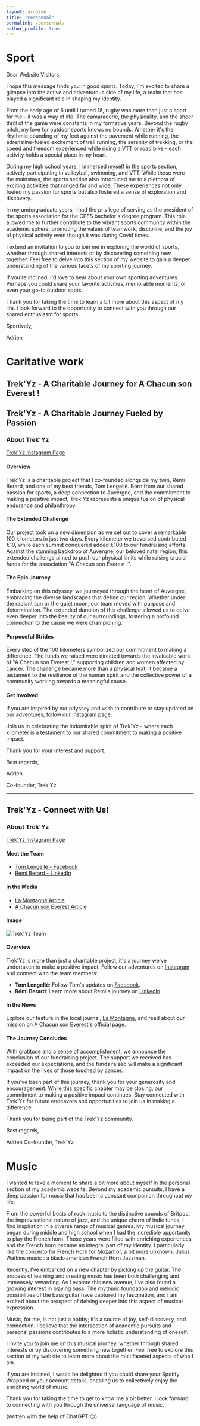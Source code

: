 ```yaml
---
layout: archive
title: "Personnal"
permalink: /personnal/
author_profile: true
---
```


# Sport


Dear Website Visitors, 


I hope this message finds you in good spirits. Today, I'm excited to share a glimpse into the active and adventurous side of my life, a realm that has played a significant role in shaping my identity.


From the early age of 6 until I turned 18, rugby was more than just a sport for me – it was a way of life. The camaraderie, the physicality, and the sheer thrill of the game were constants in my formative years. Beyond the rugby pitch, my love for outdoor sports knows no bounds. Whether it's the rhythmic pounding of my feet against the pavement while running, the adrenaline-fueled excitement of trail running, the serenity of trekking, or the speed and freedom experienced while riding a VTT or road bike – each activity holds a special place in my heart.


During my high school years, I immersed myself in the sports section, actively participating in volleyball, swimming, and VTT. While these were the mainstays, the sports section also introduced me to a plethora of exciting activities that ranged far and wide. These experiences not only fueled my passion for sports but also fostered a sense of exploration and discovery. 


In my undergraduate years, I had the privilege of serving as the president of the sports association for the CPES bachelor's degree program. This role allowed me to further contribute to the vibrant sports community within the academic sphere, promoting the values of teamwork, discipline, and the joy of physical activity even though it was during Covid times.


I extend an invitation to you to join me in exploring the world of sports, whether through shared interests or by discovering something new together. Feel free to delve into this section of my website to gain a deeper understanding of the various facets of my sporting journey.


If you're inclined, I'd love to hear about your own sporting adventures. Perhaps you could share your favorite activities, memorable moments, or even your go-to outdoor spots.


Thank you for taking the time to learn a bit more about this aspect of my life. I look forward to the opportunity to connect with you through our shared enthusiasm for sports.


Sportively,


Adrien 

# Caritative work

## Trek'Yz - A Charitable Journey for A Chacun son Everest !

## Trek'Yz - A Charitable Journey Fueled by Passion

### About Trek'Yz

[Trek'Yz Instagram Page](https://www.instagram.com/trekyz/?hl=fr)

#### Overview

Trek'Yz is a charitable project that I co-founded alongside my twin, Rémi Berard, and one of my best friends, Tom Lengellé. Born from our shared passion for sports, a deep connection to Auvergne, and the commitment to making a positive impact, Trek'Yz represents a unique fusion of physical endurance and philanthropy.

#### The Extended Challenge

Our project took on a new dimension as we set out to cover a remarkable 100 kilometers in just two days. Every kilometer we traversed contributed €10, while each summit conquered added €100 to our fundraising efforts. Against the stunning backdrop of Auvergne, our beloved natal region, this extended challenge aimed to push our physical limits while raising crucial funds for the association "A Chacun son Everest !".

#### The Epic Journey

Embarking on this odyssey, we journeyed through the heart of Auvergne, embracing the diverse landscapes that define our region. Whether under the radiant sun or the quiet moon, our team moved with purpose and determination. The extended duration of this challenge allowed us to delve even deeper into the beauty of our surroundings, fostering a profound connection to the cause we were championing.

#### Purposeful Strides

Every step of the 100 kilometers symbolized our commitment to making a difference. The funds we raised were directed towards the invaluable work of "A Chacun son Everest !," supporting children and women affected by cancer. The challenge became more than a physical feat; it became a testament to the resilience of the human spirit and the collective power of a community working towards a meaningful cause.


#### Get Involved

If you are inspired by our odyssey and wish to contribute or stay updated on our adventures, follow our [Instagram page](https://www.instagram.com/trekyz/?hl=fr).

Join us in celebrating the indomitable spirit of Trek'Yz - where each kilometer is a testament to our shared commitment to making a positive impact.

Thank you for your interest and support.

Best regards,

Adrien

Co-founder, Trek'Yz

---

## Trek'Yz - Connect with Us!

### About Trek'Yz

[Trek'Yz Instagram Page](https://www.instagram.com/trekyz/?hl=fr)

#### Meet the Team

- [Tom Lengellé - Facebook](https://m.facebook.com/tom.lengelle/)
- [Rémi Berard - LinkedIn](https://www.linkedin.com/in/remiberard/)

#### In the Media

- [La Montagne Article](https://www.lamontagne.fr/yzeure-03400/sports/trois-yzeuriens-realisent-un-defi-sportif-pour-lever-des-dons-pour-l-association-a-chacun-son-everest_13810196/)
- [A Chacun son Everest Article](https://www.achacunsoneverest.com/articles/5987/3-jeunes-engages-dans-une-randonnee-solidaire-aux-cotes-da-chacun-son-everest)

#### Image

![Trek'Yz Team](../images/images_trekyz.png)

#### Overview

Trek'Yz is more than just a charitable project; it's a journey we've undertaken to make a positive impact. Follow our adventures on [Instagram](https://www.instagram.com/trekyz/?hl=fr) and connect with the team members:

- **Tom Lengellé**: Follow Tom's updates on [Facebook](https://m.facebook.com/tom.lengelle/).
- **Rémi Berard**: Learn more about Rémi's journey on [LinkedIn](https://www.linkedin.com/in/remiberard/).

#### In the News

Explore our feature in the local journal, [La Montagne](https://www.lamontagne.fr/yzeure-03400/sports/trois-yzeuriens-realisent-un-defi-sportif-pour-lever-des-dons-pour-l-association-a-chacun-son-everest_13810196/), and read about our mission on [A Chacun son Everest's official page](https://www.achacunsoneverest.com/articles/5987/3-jeunes-engages-dans-une-randonnee-solidaire-aux-cotes-da-chacun-son-everest).

#### The Journey Concludes

With gratitude and a sense of accomplishment, we announce the conclusion of our fundraising project. The support we received has exceeded our expectations, and the funds raised will make a significant impact on the lives of those touched by cancer.

If you've been part of this journey, thank you for your generosity and encouragement. While this specific chapter may be closing, our commitment to making a positive impact continues. Stay connected with Trek'Yz for future endeavors and opportunities to join us in making a difference.

Thank you for being part of the Trek'Yz community.

Best regards,

Adrien
Co-founder, Trek'Yz



# Music


I wanted to take a moment to share a bit more about myself in the personal section of my academic website. Beyond my academic pursuits, I have a deep passion for music that has been a constant companion throughout my life.


From the powerful beats of rock music to the distinctive sounds of Britpop, the improvisational nature of jazz, and the unique charm of indie tunes, I find inspiration in a diverse range of musical genres. My musical journey began during middle and high school when I had the incredible opportunity to play the French horn. Those years were filled with enriching experiences, and the French horn became an integral part of my identity. I particularly like the concerto for French Horn for Mozart or, a bit more unknown, Julius Watkins music : a black-american French Horn Jazzman.


Recently, I've embarked on a new chapter by picking up the guitar. The process of learning and creating music has been both challenging and immensely rewarding. As I explore this new avenue, I've also found a growing interest in playing bass. The rhythmic foundation and melodic possibilities of the bass guitar have captured my fascination, and I am excited about the prospect of delving deeper into this aspect of musical expression.


Music, for me, is not just a hobby; it's a source of joy, self-discovery, and connection. I believe that the intersection of academic pursuits and personal passions contributes to a more holistic understanding of oneself.



I invite you to join me on this musical journey, whether through shared interests or by discovering something new together. Feel free to explore this section of my website to learn more about the multifaceted aspects of who I am. 


If you are inclined, I would be delighted if you could share your Spotify Wrapped or your account details, enabling us to collectively enjoy the enriching world of music.


Thank you for taking the time to get to know me a bit better. I look forward to connecting with you through the universal language of music.


(written with the help of ChatGPT 😏) 


